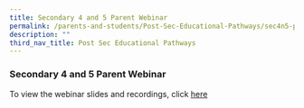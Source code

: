 ```yaml
---
title: Secondary 4 and 5 Parent Webinar
permalink: /parents-and-students/Post-Sec-Educational-Pathways/sec4n5-parent-webinar
description: ""
third_nav_title: Post Sec Educational Pathways
---
```

### Secondary 4 and 5 Parent Webinar

To view the webinar slides and recordings, click [here](//parents-and-students/Upper-Sec/sec4n5-webinar)